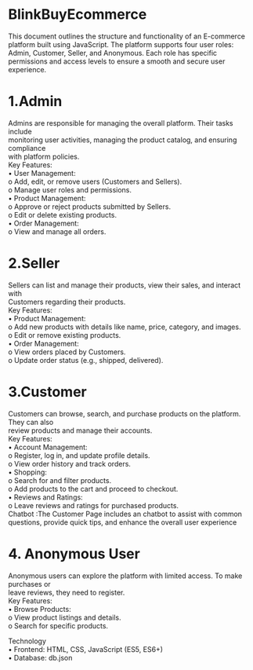 # BlinkBuyEcommerce
This document outlines the structure and functionality of an E-commerce platform 
built using JavaScript. The platform supports four user roles: Admin, Customer, 
Seller, and Anonymous. Each role has specific permissions and access levels to 
ensure a smooth and secure user experience.

# 1.Admin
Admins are responsible for managing the overall platform. Their tasks include <br>
monitoring user activities, managing the product catalog, and ensuring compliance <br>
with platform policies.<br>
Key Features:<br>
• User Management:<br>
o Add, edit, or remove users (Customers and Sellers).<br>
o Manage user roles and permissions.<br>
• Product Management:<br>
o Approve or reject products submitted by Sellers.<br>
o Edit or delete existing products.<br>
• Order Management:<br>
o View and manage all orders.<br>


# 2.Seller
Sellers can list and manage their products, view their sales, and interact with <br>
Customers regarding their products.<br>
Key Features:<br>
• Product Management:<br>
o Add new products with details like name, price, category, and images.<br>
o Edit or remove existing products.<br>
• Order Management:<br>
o View orders placed by Customers.<br>
o Update order status (e.g., shipped, delivered).<br>

# 3.Customer
Customers can browse, search, and purchase products on the platform. They can also <br>
review products and manage their accounts.<br>
Key Features:<br>
• Account Management:<br>
o Register, log in, and update profile details.<br>
o View order history and track orders.<br>
• Shopping:<br>
o Search for and filter products.<br>
o Add products to the cart and proceed to checkout.<br>
• Reviews and Ratings:<br>
o Leave reviews and ratings for purchased products.<br>
Chatbot :The Customer Page includes an chatbot to assist with common questions, provide quick tips, and enhance the overall user experience<br>

# 4. Anonymous User<br>
Anonymous users can explore the platform with limited access. To make purchases or<br> 
leave reviews, they need to register.<br>
Key Features:<br>
• Browse Products:<br>
o View product listings and details.<br>
o Search for specific products.<br>


Technology<br> 
• Frontend: HTML, CSS, JavaScript (ES5, ES6+)<br>
• Database: db.json

